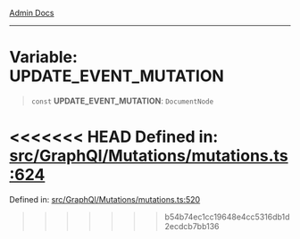 [Admin Docs](/)

***

# Variable: UPDATE\_EVENT\_MUTATION

> `const` **UPDATE\_EVENT\_MUTATION**: `DocumentNode`

<<<<<<< HEAD
Defined in: [src/GraphQl/Mutations/mutations.ts:624](https://github.com/PalisadoesFoundation/talawa-admin/blob/main/src/GraphQl/Mutations/mutations.ts#L624)
=======
Defined in: [src/GraphQl/Mutations/mutations.ts:520](https://github.com/PalisadoesFoundation/talawa-admin/blob/main/src/GraphQl/Mutations/mutations.ts#L520)
>>>>>>> b54b74ec1cc19648e4cc5316db1d2ecdcb7bb136
